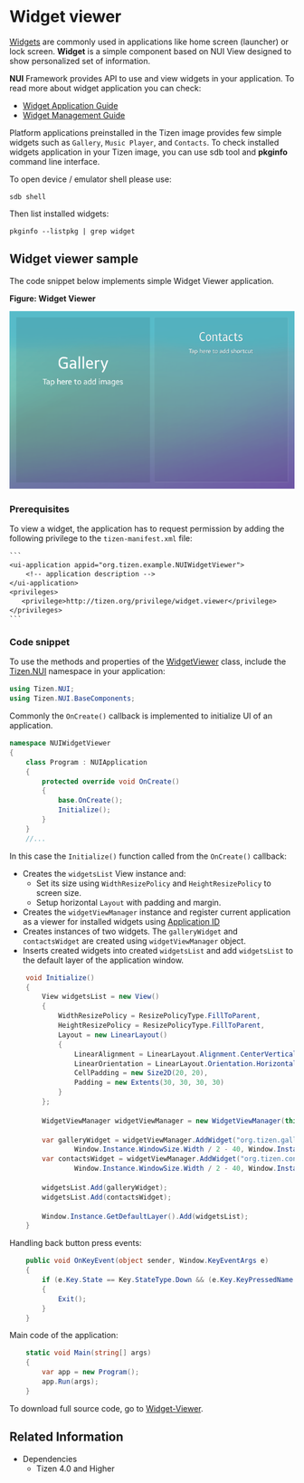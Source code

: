 # Widget viewer

[Widgets](/application/dotnet/guides/applications/widget-app.md) are commonly used in applications like home screen (launcher) or lock screen. **Widget** is a simple component based on NUI View designed to show personalized set of information.

**NUI** Framework provides API to use and view widgets in your application. To read more about widget application you can check:
- [Widget Application Guide](/application/dotnet/guides/applications/widget-app.md)
- [Widget Management Guide](./widget-control.md)

Platform applications preinstalled in the Tizen image provides few simple widgets such as `Gallery`, `Music Player`, and `Contacts`. To check installed widgets application in your Tizen image, you can use sdb tool and **pkginfo** command line interface.

To open device / emulator shell please use: 

```shell
sdb shell
```

Then list installed widgets:

```shell
pkginfo --listpkg | grep widget
```

## Widget viewer sample

The code snippet below implements simple Widget Viewer application.

**Figure: Widget Viewer**

![Widget Viewer](./media/widget_viewer.png)

### Prerequisites
To view a widget, the application has to request permission by adding the following privilege to the  `tizen-manifest.xml` file:

    ```
    <ui-application appid="org.tizen.example.NUIWidgetViewer">
        <!-- application description -->
    </ui-application>
    <privileges>
       <privilege>http://tizen.org/privilege/widget.viewer</privilege>
    </privileges>
    ```

### Code snippet

To use the methods and properties of the [WidgetViewer](/application/dotnet/api/TizenFX/latest/api/Tizen.NUI.WidgetViewManager.html) class, include the [Tizen.NUI](/application/dotnet/api/TizenFX/latest/api/Tizen.NUI.html) namespace in your application:

```csharp
using Tizen.NUI;
using Tizen.NUI.BaseComponents;
```

Commonly the `OnCreate()` callback is implemented to initialize UI of an application.

```csharp
namespace NUIWidgetViewer
{
    class Program : NUIApplication
    {
        protected override void OnCreate()
        {
            base.OnCreate();
            Initialize();
        }
    }
    //...
```

In this case the `Initialize()` function called from the  `OnCreate()` callback:

- Creates the `widgetsList` View instance and:
    - Set its size using `WidthResizePolicy` and `HeightResizePolicy` to screen size.
    - Setup horizontal `Layout` with padding and margin.
- Creates the `widgetViewManager` instance and register current application as a viewer for installed widgets using [Application ID](/application/dotnet/api/TizenFX/latest/api/Tizen.Applications.ApplicationInfo.html)
- Creates instances of two widgets. The `galleryWidget` and `contactsWidget` are created using `widgetViewManager` object.
- Inserts created widgets into created `widgetsList` and add `widgetsList` to the default layer of the application window.

```csharp
    void Initialize()
    {
        View widgetsList = new View()
        {
            WidthResizePolicy = ResizePolicyType.FillToParent,
            HeightResizePolicy = ResizePolicyType.FillToParent,
            Layout = new LinearLayout()
            {
                LinearAlignment = LinearLayout.Alignment.CenterVertical,
                LinearOrientation = LinearLayout.Orientation.Horizontal,
                CellPadding = new Size2D(20, 20),
                Padding = new Extents(30, 30, 30, 30)
            }
        };

        WidgetViewManager widgetViewManager = new WidgetViewManager(this, this.ApplicationInfo.ApplicationId);

        var galleryWidget = widgetViewManager.AddWidget("org.tizen.gallery.widget", "", 
                Window.Instance.WindowSize.Width / 2 - 40, Window.Instance.WindowSize.Height, 0);
        var contactsWidget = widgetViewManager.AddWidget("org.tizen.contacts.widget", "", 
                Window.Instance.WindowSize.Width / 2 - 40, Window.Instance.WindowSize.Height, 0);
        
        widgetsList.Add(galleryWidget);
        widgetsList.Add(contactsWidget);

        Window.Instance.GetDefaultLayer().Add(widgetsList);
    }
```

Handling back button press events:

```csharp
    public void OnKeyEvent(object sender, Window.KeyEventArgs e)
    {
        if (e.Key.State == Key.StateType.Down && (e.Key.KeyPressedName == "XF86Back" || e.Key.KeyPressedName == "Escape"))
        {
            Exit();
        }
    }
```

Main code of the application:

```csharp
    static void Main(string[] args)
    {
        var app = new Program();
        app.Run(args);
    }
```

To download full source code, go to [Widget-Viewer](./source-code/widget-viewer.cs).

## Related Information
  - Dependencies
    -   Tizen 4.0 and Higher
